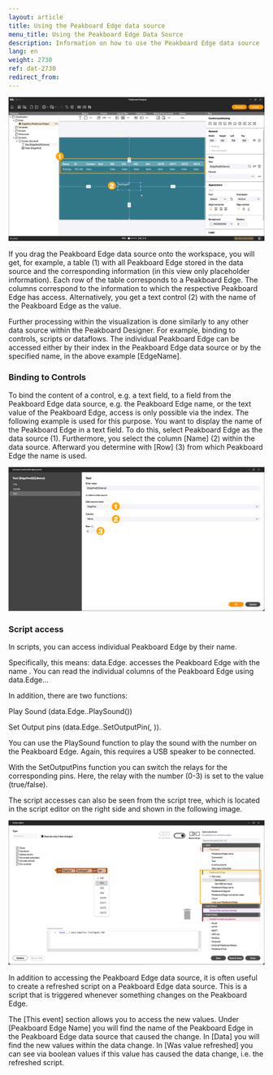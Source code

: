 ```yaml
---
layout: article
title: Using the Peakboard Edge data source
menu_title: Using the Peakboard Edge Data Source
description: Information on how to use the Peakboard Edge data source
lang: en
weight: 2730
ref: dat-2730
redirect_from:
---
```


![Peakboard Edge data source](/assets/images/data-sources/peakboard-edge/en_edge-use_01.png)

If you drag the Peakboard Edge data source onto the workspace, you will get, for example, a table (1) with all Peakboard Edge stored in the data source and the corresponding information (in this view only placeholder information). Each row of the table corresponds to a Peakboard Edge. The columns correspond to the information to which the respective Peakboard Edge has access. Alternatively, you get a text control (2) with the name of the Peakboard Edge as the value.

Further processing within the visualization is done similarly to any other data source within the Peakboard Designer. For example, binding to controls, scripts or dataflows. The individual Peakboard Edge can be accessed either by their index in the Peakboard Edge data source or by the specified name, in the above example [EdgeName].

### Binding to Controls

To bind the content of a control, e.g. a text field, to a field from the Peakboard Edge data source, e.g. the Peakboard Edge name, or the text value of the Peakboard Edge, access is only possible via the index. The following example is used for this purpose. You want to display the name of the Peakboard Edge in a text field. To do this, select Peakboard Edge as the data source (1). Furthermore, you select the column [Name] (2) within the data source. Afterward you determine with [Row] (3) from which Peakboard Edge the name is used.

![Bind to control](/assets/images/data-sources/peakboard-edge/en_edge-use_02.png)

### Script access

In scripts, you can access individual Peakboard Edge by their name.

Specifically, this means:
data.Edge.<Name> accesses the Peakboard Edge with the name <Name>.
You can read the individual columns of the Peakboard Edge using data.Edge.<name>.<column>.

In addition, there are two functions:

Play Sound (data.Edge.<Name>.PlaySound(<NR>))

Set Output pins (data.Edge.<Name>.SetOutputPin(<NR>, <value>)).

You can use the PlaySound function to play the sound with the number <NR> on the Peakboard Edge. Again, this requires a USB speaker to be connected.

With the SetOutputPins function you can switch the relays for the corresponding pins. Here, the relay with the number <NR> (0-3) is set to the value <value> (true/false).

The script accesses can also be seen from the script tree, which is located in the script editor on the right side and shown in the following image.

![Script Editor](/assets/images/data-sources/peakboard-edge/en_edge-use_03.png)

In addition to accessing the Peakboard Edge data source, it is often useful to create a refreshed script on a Peakboard Edge data source. This is a script that is triggered whenever something changes on the Peakboard Edge.

The [This event] section allows you to access the new values.
Under [Peakboard Edge Name] you will find the name of the Peakboard Edge in the Peakboard Edge data source that caused the change.
In [Data] you will find the new values within the data change.
In [Was value refreshed] you can see via boolean values if this value has caused the data change, i.e. the refreshed script.
